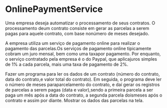 # OnlinePaymentService

Uma empresa deseja automatizar o processamento de seus contratos. O processamento deum contrato consiste em gerar as parcelas a serem pagas para aquele contrato, com base nonúmero de meses desejado.

A empresa utiliza um serviço de pagamento online para realizar o pagamento das parcelas.Os serviços de pagamento online tipicamente cobram um juro mensal, bem como uma taxapor pagamento. Por enquanto, o serviço contratado pela empresa é o do Paypal, que aplicajuros simples de 1% a cada parcela, mais uma taxa de pagamento de 2%.

Fazer um programa para ler os dados de um contrato (número do contrato, data do contrato,e valor total do contrato). Em seguida, o programa deve ler o número de meses paraparcelamento do contrato, e daí gerar os registros de parcelas a serem pagas (data e valor),sendo a primeira parcela a ser paga um mês após a data do contrato, a segunda parcela doismeses após o contrato e assim por diante. Mostrar os dados das parcelas na tela.
